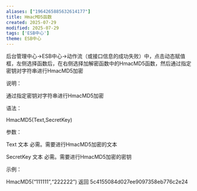 ```yaml
---
aliases: ["1964265885632614177"]
title: HmacMD5函数
created: 2025-07-29
modified: 2025-07-29
tags: ['ESB中心']
theme: ESB中心
---
```


后台管理中心->ESB中心->动作流（或接口信息的成功失败）中，点击动态赋值框，左侧选择函数后，在右侧选择加解密函数中的HmacMD5函数，然后通过指定密钥对字符串进行HmacMD5加密

说明：

通过指定密钥对字符串进行HmacMD5加密

语法：

HmacMD5(Text,SecretKey)

参数：

Text 文本 必需。需要进行HmacMD5加密的文本

SecretKey 文本 必需。需要进行HmacMD5加密的密钥

示例：

HmacMD5(“111111”,“222222”) 返回 5c4155084d027ee9097358eb776c2e24